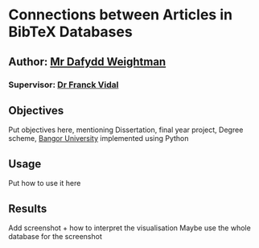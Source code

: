 # Connections between Articles in BibTeX Databases
## Author: [Mr Dafydd Weightman](https://github.com/DAW31/)
### Supervisor: [Dr Franck Vidal](https://github.com/effepivi/)

## Objectives

Put objectives here, mentioning
Dissertation, final year project, Degree scheme, [Bangor University](https://www.bangor.ac.uk/)
implemented using Python

## Usage

Put how to use it here


## Results

Add screenshot + how to interpret the visualisation
Maybe use the whole database for the screenshot
